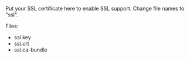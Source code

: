 Put your SSL certificate here to enable SSL support.
Change file names to "ssl".

Files:
* ssl.key
* ssl.crt
* ssl.ca-bundle
